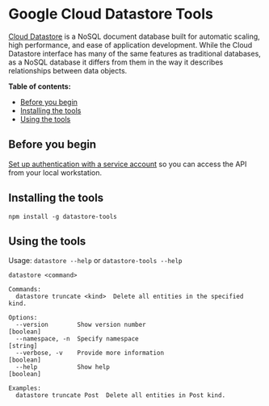 # Google Cloud Datastore Tools

[Cloud Datastore](https://cloud.google.com/datastore/docs) is a NoSQL document database built for automatic scaling, high performance, and ease of application development. While the Cloud Datastore interface has many of the same features as traditional databases, as a NoSQL database it differs from them in the way it describes relationships between data objects.

**Table of contents:**

* [Before you begin](#before-you-begin)
* [Installing the tools](#installing-the-tools)
* [Using the tools](#using-the-tools)

## Before you begin

[Set up authentication with a service account][auth] so you can access the API from your local workstation.

[auth]: https://cloud.google.com/docs/authentication/getting-started

## Installing the tools

`npm install -g datastore-tools`

## Using the tools

Usage: `datastore --help` or `datastore-tools --help`

```
datastore <command>

Commands:
  datastore truncate <kind>  Delete all entities in the specified kind.

Options:
  --version        Show version number                                 [boolean]
  --namespace, -n  Specify namespace                                    [string]
  --verbose, -v    Provide more information                            [boolean]
  --help           Show help                                           [boolean]

Examples:
  datastore truncate Post  Delete all entities in Post kind.
```
